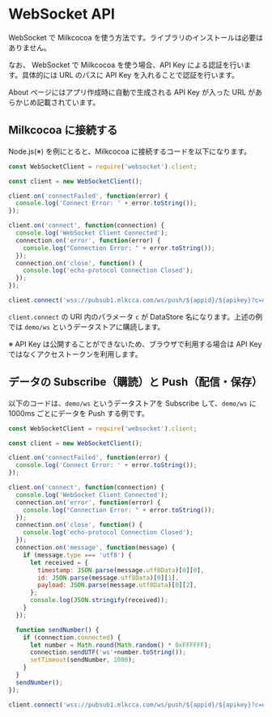 # WebSocket API

WebSocket で Milkcocoa を使う方法です。ライブラリのインストールは必要はありません。

なお、 WebSocket で Milkcocoa を使う場合、API Key による認証を行います。具体的には URL のパスに API Key を入れることで認証を行います。

About ページにはアプリ作成時に自動で生成される API Key が入った URL があらかじめ記載されています。


## Milkcocoa に接続する

Node.js(※) を例にとると、Milkcocoa に接続するコードを以下になります。

```js
const WebSocketClient = require('websocket').client;

const client = new WebSocketClient();

client.on('connectFailed', function(error) {
  console.log('Connect Error: ' + error.toString());
});

client.on('connect', function(connection) {
  console.log('WebSocket Client Connected');
  connection.on('error', function(error) {
    console.log("Connection Error: " + error.toString());
  });
  connection.on('close', function() {
    console.log('echo-protocol Connection Closed');
  });
});

client.connect('wss://pubsub1.mlkcca.com/ws/push/${appid}/${apikey}?c=demo/ws');
```

`client.connect` の URI 内のパラメータ `c` が DataStore 名になります。上述の例では `demo/ws` というデータストアに購読します。

※ API Key は公開することができないため、ブラウザで利用する場合は API Key ではなくアクセストークンを利用します。

## データの Subscribe（購読）と Push（配信・保存）

以下のコードは、`demo/ws` というデータストアを Subscribe して、`demo/ws` に 1000ms ごとにデータを Push する例です。

```js
const WebSocketClient = require('websocket').client;

const client = new WebSocketClient();

client.on('connectFailed', function(error) {
  console.log('Connect Error: ' + error.toString());
});

client.on('connect', function(connection) {
  console.log('WebSocket Client Connected');
  connection.on('error', function(error) {
    console.log("Connection Error: " + error.toString());
  });
  connection.on('close', function() {
    console.log('echo-protocol Connection Closed');
  });
  connection.on('message', function(message) {
    if (message.type === 'utf8') {
      let received = {
        timestamp: JSON.parse(message.utf8Data)[0][0],
        id: JSON.parse(message.utf8Data)[0][1],
        payload: JSON.parse(message.utf8Data)[0][2],
      };
      console.log(JSON.stringify(received));
    }
  });

  function sendNumber() {
    if (connection.connected) {
      let number = Math.round(Math.random() * 0xFFFFFF);
      connection.sendUTF('ws'+number.toString());
      setTimeout(sendNumber, 1000);
    }
  }
  sendNumber();
});

client.connect('wss://pubsub1.mlkcca.com/ws/push/${appid}/${apikey}?c=demo/ws');
```